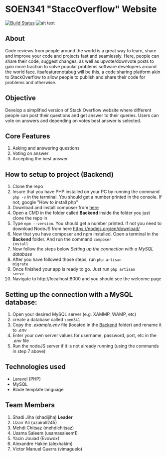 # SOEN341 "StaccOverflow" Website
[![Build Status](https://app.travis-ci.com/vimaguelo/SOEN341.svg?branch=main)](https://app.travis-ci.com/vimaguelo/SOEN341)
![alt text](https://github.com/usamasaleem1/StaccOverflow/blob/b765a862c90dbc2e457eaecbcb593a97a9f143f3/Logo.png)

## About
Code reviews from people around the world is a great way to learn, share and improve your code and projects fast and seamlessly. Here, people can share their code, suggest changes, as well as upvote/downvote posts to gain more traction to solve popular problems software developers around the world face. itsafeaturenotabug will be this, a code sharing platform akin to StackOverflow to allow people to publish and share their code for problems and otherwise.

## Objective 
Develop a simplified version of Stack Overflow website where different people can post their questions and get answer to their queries. Users can vote on answers and depending on votes best answer is selected.

## Core Features
1. Asking and answering questions
2. Voting on answer
3. Accepting the best answer

## How to setup to project (Backend)

1. Clone the repo
2. Insure that you have PHP installed on your PC by running the command <code>php -v</code> in the terminal. You should get a number printed in the console. If not, google "How to install php"
3. Download and install composer from <a href="https://getcomposer.org/download/">here</a>
4. Open a CMD in the folder called <b>Backend</b> inside the folder you just clone the repo in
5. Type <code>npm --version</code>. You should get a number printed. If not you need to download
   NodeJS from here https://nodejs.org/en/download/
6. Now that you have composer and npm installed. Open a terminal in the <b>Backend</b> folder. And run the command <code>composer install</code>
7. Now follow the steps below <i>Setting up the connection with a MySQL database</i>
8. After you have followed those steps, run <code>php artisan migrate</code>
9. Once finished your app is ready to go. Just run <code>php artisan serve</code>
10. Navigate to http://localhost:8000 and you should see the welcome page

## Setting up the connection with a MySQL database:

1. Open your desired MySQL server (e.g. XAMMP, WAMP, etc)
2. create a database called <code>soen341</code>
3. Copy the <i>.example.env</i> file (located in the <u>Backend</u> folder) and rename it to <i>.env</i>
4. Enter your own server values for username, password, port, etc in the <i>.env</i> file
5. Run the nodeJS server if it is not already running (using the commands in step 7 above)

## Technologies used
* Laravel (PHP)
* MySQL
* Blade template language

## Team Members

1. Shadi Jiha (shadijiha) <b>Leader</b>
2. Uzair Ali (uzairali245)
3. Mehdi Chitsaz (mehdichitsaz)
4. Usama Saleem (usamasaleem1)
5. Yacin Jouiad (Evowox)
6. Alexandre Hakim (alexhakim)
7. Victor Manuel Guerra (vimaguelo)

